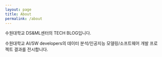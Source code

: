 ```yaml
---
layout: page
title: About
permalink: /about
---
```


수원대학교 DS&ML센터의 TECH BLOG입니다.

수원대학교 AI/SW developers의 
데이터 분석/인공지능 모델링/소프트웨어 개발
프로젝트 결과를 전시합니다.
